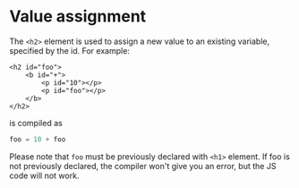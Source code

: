 # Value assignment

The `<h2>` element is used to assign a new value to an existing variable, specified by the id. For example:

```markup
<h2 id="foo">
    <b id="+">
        <p id="10"></p>
        <p id="foo"></p>
    </b>
</h2>
```

is compiled as

```javascript
foo = 10 + foo
```

Please note that `foo` must be previously declared with `<h1>` element. If foo is not previously declared, the compiler won't give you an error, but the JS code will not work.

